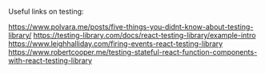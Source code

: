 Useful links on testing:

https://www.polvara.me/posts/five-things-you-didnt-know-about-testing-library/
https://testing-library.com/docs/react-testing-library/example-intro
https://www.leighhalliday.com/firing-events-react-testing-library
https://www.robertcooper.me/testing-stateful-react-function-components-with-react-testing-library


